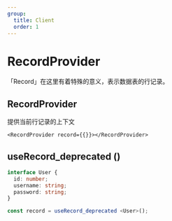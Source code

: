 ```yaml
---
group:
  title: Client
  order: 1
---
```


# RecordProvider

「Record」在这里有着特殊的意义，表示数据表的行记录。

## RecordProvider

提供当前行记录的上下文

```tsx | pure
<RecordProvider record={{}}></RecordProvider>
```

## useRecord_deprecated ()

```ts
interface User {
  id: number;
  username: string;
  password: string;
}

const record = useRecord_deprecated <User>();
```

